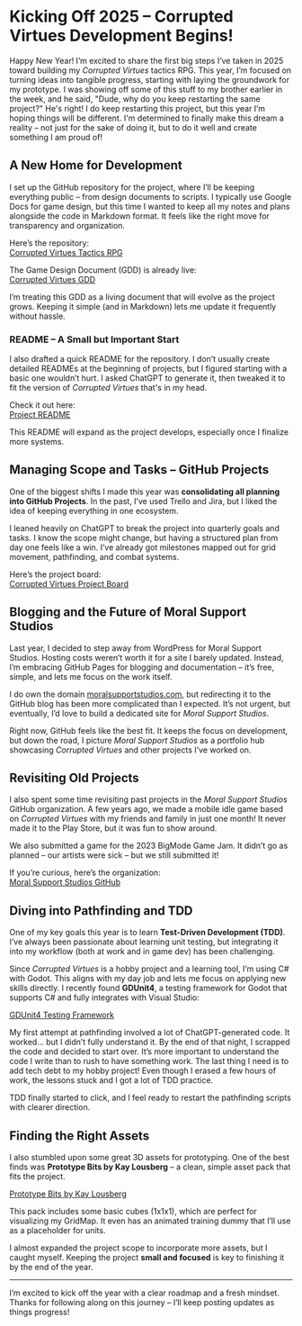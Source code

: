 # Kicking Off 2025 – Corrupted Virtues Development Begins!

Happy New Year! I’m excited to share the first big steps I’ve taken in 2025 toward building my *Corrupted Virtues* tactics RPG. This year, I’m focused on turning ideas into tangible progress, starting with laying the groundwork for my prototype. I was showing off some of this stuff to my brother earlier in the week, and he said, "Dude, why do you keep restarting the same project?" He's right! I do keep restarting this project, but this year I’m hoping things will be different. I'm determined to finally make this dream a reality – not just for the sake of doing it, but to do it well and create something I am proud of! 

## A New Home for Development  
I set up the GitHub repository for the project, where I’ll be keeping everything public – from design documents to scripts. I typically use Google Docs for game design, but this time I wanted to keep all my notes and plans alongside the code in Markdown format. It feels like the right move for transparency and organization.  

Here’s the repository:  
[Corrupted Virtues Tactics RPG](https://github.com/TheSchlote/CorruptedVirtues-TacticsRPG)  

The Game Design Document (GDD) is already live:  
[Corrupted Virtues GDD](https://github.com/TheSchlote/CorruptedVirtues-TacticsRPG/blob/main/GDD.md)  

I’m treating this GDD as a living document that will evolve as the project grows. Keeping it simple (and in Markdown) lets me update it frequently without hassle.  

### README – A Small but Important Start  
I also drafted a quick README for the repository. I don’t usually create detailed READMEs at the beginning of projects, but I figured starting with a basic one wouldn’t hurt. I asked ChatGPT to generate it, then tweaked it to fit the version of *Corrupted Virtues* that's in my head.  

Check it out here:  
[Project README](https://github.com/TheSchlote/CorruptedVirtues-TacticsRPG/blob/main/README.md)  

This README will expand as the project develops, especially once I finalize more systems.  

## Managing Scope and Tasks – GitHub Projects  
One of the biggest shifts I made this year was **consolidating all planning into GitHub Projects**. In the past, I’ve used Trello and Jira, but I liked the idea of keeping everything in one ecosystem.  

I leaned heavily on ChatGPT to break the project into quarterly goals and tasks. I know the scope might change, but having a structured plan from day one feels like a win. I’ve already got milestones mapped out for grid movement, pathfinding, and combat systems.  

Here’s the project board:  
[Corrupted Virtues Project Board](https://github.com/users/TheSchlote/projects/4)  

## Blogging and the Future of Moral Support Studios  
Last year, I decided to step away from WordPress for Moral Support Studios. Hosting costs weren’t worth it for a site I barely updated. Instead, I’m embracing GitHub Pages for blogging and documentation – it’s free, simple, and lets me focus on the work itself.  

I do own the domain [moralsupportstudios.com](http://www.moralsupportstudios.com/), but redirecting it to the GitHub blog has been more complicated than I expected. It’s not urgent, but eventually, I’d love to build a dedicated site for *Moral Support Studios*.  

Right now, GitHub feels like the best fit. It keeps the focus on development, but down the road, I picture *Moral Support Studios* as a portfolio hub showcasing *Corrupted Virtues* and other projects I’ve worked on.  

## Revisiting Old Projects  
I also spent some time revisiting past projects in the *Moral Support Studios* GitHub organization. A few years ago, we made a mobile idle game based on *Corrupted Virtues* with my friends and family in just one month! It never made it to the Play Store, but it was fun to show around.  

We also submitted a game for the 2023 BigMode Game Jam. It didn’t go as planned – our artists were sick – but we still submitted it!  

If you’re curious, here’s the organization:  
[Moral Support Studios GitHub](https://github.com/MoralSupportStudios)  

## Diving into Pathfinding and TDD  
One of my key goals this year is to learn **Test-Driven Development (TDD)**. I’ve always been passionate about learning unit testing, but integrating it into my workflow (both at work and in game dev) has been challenging.  

Since *Corrupted Virtues* is a hobby project and a learning tool, I’m using C# with Godot. This aligns with my day job and lets me focus on applying new skills directly. I recently found **GDUnit4**, a testing framework for Godot that supports C# and fully integrates with Visual Studio:  

[GDUnit4 Testing Framework](https://mikeschulze.github.io/gdUnit4/)  

My first attempt at pathfinding involved a lot of ChatGPT-generated code. It worked... but I didn’t fully understand it. By the end of that night, I scrapped the code and decided to start over. It’s more important to understand the code I write than to rush to have something work. The last thing I need is to add tech debt to my hobby project! Even though I erased a few hours of work, the lessons stuck and I got a lot of TDD practice.  

TDD finally started to click, and I feel ready to restart the pathfinding scripts with clearer direction.  

## Finding the Right Assets  
I also stumbled upon some great 3D assets for prototyping. One of the best finds was **Prototype Bits by Kay Lousberg** – a clean, simple asset pack that fits the project.  

[Prototype Bits by Kay Lousberg](https://kaylousberg.itch.io/prototype-bits)  

This pack includes some basic cubes (1x1x1), which are perfect for visualizing my GridMap. It even has an animated training dummy that I’ll use as a placeholder for units.  

I almost expanded the project scope to incorporate more assets, but I caught myself. Keeping the project **small and focused** is key to finishing it by the end of the year.  

---  

I’m excited to kick off the year with a clear roadmap and a fresh mindset. Thanks for following along on this journey – I’ll keep posting updates as things progress!
